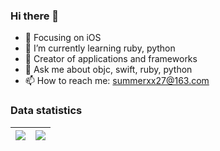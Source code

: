### Hi there 👋
- 🔭 Focusing on iOS
- 🌱 I’m currently learning ruby, python
- :hammer: Creator of applications and frameworks
- 💬 Ask me about objc, swift, ruby, python
- 📫 How to reach me: summerxx27@163.com

### Data statistics

| <a href="https://github.com/summerxx27/github-readme-stats"><img align="center" src="https://github-readme-stats-git-master-summerxx27.vercel.app/api?username=summerxx27&show_icons=true&include_all_commits=true&theme=buefy&hide_border=true" /></a> | <a href="https://github.com/summerxx27/github-readme-stats"><img align="center" src="https://github-readme-stats-git-master-summerxx27.vercel.app/api/top-langs/?username=summerxx27&layout=compact&theme=buefy&hide_border=true" /></a> |
| ------------------------------------------------------------ | ------------------------------------------------------------ |
